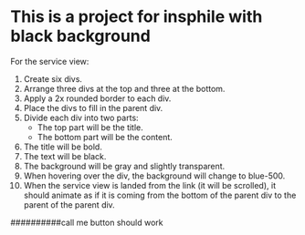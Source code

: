 # This is a project for insphile with black background
For the service view:
1) Create six divs.
2) Arrange three divs at the top and three at the bottom.
3) Apply a 2x rounded border to each div.
4) Place the divs to fill in the parent div.
5) Divide each div into two parts:
   - The top part will be the title.
   - The bottom part will be the content.
6) The title will be bold.
7) The text will be black.
8) The background will be gray and slightly transparent.
9) When hovering over the div, the background will change to blue-500.
10) When the service view is landed from the link (it will be scrolled), it should animate as if it is coming from the bottom of the parent div to the parent of the parent div.




##########call me button should work
